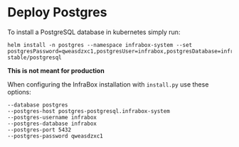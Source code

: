 # Deploy Postgres
To install a PostgreSQL database in kubernetes simply run:

    helm install -n postgres --namespace infrabox-system --set postgresPassword=qweasdzxc1,postgresUser=infrabox,postgresDatabase=infrabox stable/postgresql

**This is not meant for production**

When configuring the InfraBox installation with `install.py` use these options:

    --database postgres
    --postgres-host postgres-postgresql.infrabox-system
    --postgres-username infrabox
    --postgres-database infrabox
    --postgres-port 5432
    --postgres-password qweasdzxc1

